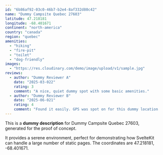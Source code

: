 ```yaml
---
id: "6b86af92-03c0-46b7-b2e4-8af332d80c42"
name: "Dummy Campsite Quebec 27603"
latitude: 47.218181
longitude: -68.401671
continent: "north-america"
country: "canada"
region: "quebec"
amenities:
  - "hiking"
  - "fire-pit"
  - "toilet"
  - "dog-friendly"
images:
  - "https://res.cloudinary.com/demo/image/upload/v1/sample.jpg"
reviews:
  - author: "Dummy Reviewer A"
    date: "2025-03-022"
    rating: 3
    comment: "A nice, quiet dummy spot with some basic amenities."
  - author: "Dummy Reviewer B"
    date: "2025-06-021"
    rating: 4
    comment: "Found it easily. GPS was spot on for this dummy location."
---
```


This is a **dummy description** for Dummy Campsite Quebec 27603, generated for the proof of concept.

It provides a serene environment, perfect for demonstrating how SvelteKit can handle a large number of static pages. The coordinates are 47.218181, -68.401671.
